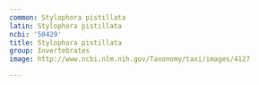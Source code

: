 ```yaml
---
common: Stylophora pistillata
latin: Stylophora pistillata
ncbi: '50429'
title: Stylophora pistillata
group: Invertebrates
image: http://www.ncbi.nlm.nih.gov/Taxonomy/taxi/images/4127

---
```

